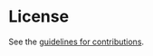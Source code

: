 # License

See the
[guidelines for contributions](https://github.com/boucadair/draft-xxx-ac-rate-policy-discovery/blob/main/CONTRIBUTING.md).
